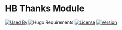 # HB Thanks Module

[![Used By](https://img.shields.io/badge/dynamic/json?color=success&label=used+by&query=repositories_humanize&logo=hugo&style=flat-square&url=https://api.razonyang.com/v1/github/dependents/razonyang/hb-mod-thanks)](https://github.com/razonyang/hb-mod-thanks/network/dependents)
![Hugo Requirements](https://img.shields.io/badge/dynamic/json?color=important&label=requirements&query=requirements&logo=hugo&style=flat-square&url=https://api.razonyang.com/v1/hugo/modules/github.com/razonyang/hb-mod-thanks)
[![License](https://img.shields.io/github/license/razonyang/hb-mod-thanks?style=flat-square)](https://github.com/razonyang/hb-mod-thanks/blob/main/LICENSE)
[![Version](https://img.shields.io/github/v/tag/razonyang/hb-mod-thanks?label=version&style=flat-square)](https://github.com/razonyang/hb-mod-thanks/tags)
